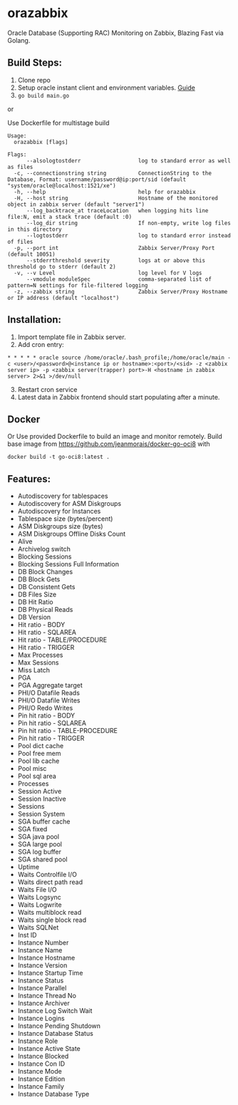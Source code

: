 # orazabbix
Oracle Database (Supporting RAC) Monitoring on Zabbix, Blazing Fast via Golang.

## Build Steps:
1. Clone repo
2. Setup oracle instant client and environment variables. [Guide](https://gocodecloud.com/blog/2016/08/09/accessing-an-oracle-db-in-go/)
3. `go build main.go`

or

Use Dockerfile for multistage build

```
Usage:
  orazabbix [flags]

Flags:
      --alsologtostderr                  log to standard error as well as files
  -c, --connectionstring string          ConnectionString to the Database, Format: username/password@ip:port/sid (default "system/oracle@localhost:1521/xe")
  -h, --help                             help for orazabbix
  -H, --host string                      Hostname of the monitored object in zabbix server (default "server1")
      --log_backtrace_at traceLocation   when logging hits line file:N, emit a stack trace (default :0)
      --log_dir string                   If non-empty, write log files in this directory
      --logtostderr                      log to standard error instead of files
  -p, --port int                         Zabbix Server/Proxy Port (default 10051)
      --stderrthreshold severity         logs at or above this threshold go to stderr (default 2)
  -v, --v Level                          log level for V logs
      --vmodule moduleSpec               comma-separated list of pattern=N settings for file-filtered logging
  -z, --zabbix string                    Zabbix Server/Proxy Hostname or IP address (default "localhost")
  ```
  
  ## Installation:
  1. Import template file in Zabbix server.
  2. Add cron entry:
  
  ```
  * * * * * oracle source /home/oracle/.bash_profile;/home/oracle/main -c <user>/<password>@<instance ip or hostname>:<port>/<sid> -z <zabbix server ip> -p <zabbix server(trapper) port>-H <hostname in zabbix server> 2>&1 >/dev/null
  ```
  3. Restart cron service
  4. Latest data in Zabbix frontend should start populating after a minute.
  
  ## Docker
  Or Use provided Dockerfile to build an image and monitor remotely. Build base image from https://github.com/jeanmorais/docker-go-oci8 with 

  ```
  docker build -t go-oci8:latest .
  ```

  
## Features:
- Autodiscovery for tablespaces
- Autodiscovery for ASM Diskgroups
- Autodiscovery for Instances
- Tablespace size (bytes/percent)
- ASM Diskgroups size (bytes)
- ASM Diskgroups Offline Disks Count
- Alive
- Archivelog switch
- Blocking Sessions
- Blocking Sessions Full Information
- DB Block Changes
- DB Block Gets
- DB Consistent Gets
- DB Files Size
- DB Hit Ratio
- DB Physical Reads
- DB Version
- Hit ratio - BODY
- Hit ratio - SQLAREA
- Hit ratio - TABLE/PROCEDURE
- Hit ratio - TRIGGER
- Max Processes
- Max Sessions
- Miss Latch
- PGA
- PGA Aggregate target
- PHI/O Datafile Reads
- PHI/O Datafile Writes
- PHI/O Redo Writes
- Pin hit ratio - BODY
- Pin hit ratio - SQLAREA
- Pin hit ratio - TABLE-PROCEDURE
- Pin hit ratio - TRIGGER
- Pool dict cache
- Pool free mem
- Pool lib cache
- Pool misc
- Pool sql area
- Processes
- Session Active
- Session Inactive
- Sessions
- Session System
- SGA buffer cache
- SGA fixed
- SGA java pool
- SGA large pool
- SGA log buffer
- SGA shared pool
- Uptime
- Waits Controlfile I/O
- Waits direct path read
- Waits File I/O
- Waits Logsync
- Waits Logwrite
- Waits multiblock read
- Waits single block read
- Waits SQLNet
- Inst ID 
- Instance Number 
- Instance Name	
- Instance Hostname
- Instance Version
- Instance Startup Time
- Instance Status
- Instance Parallel
- Instance Thread No
- Instance Archiver
- Instance Log Switch Wait
- Instance Logins
- Instance Pending Shutdown 
- Instance Database Status
- Instance Role
- Instance Active State
- Instance Blocked
- Instance Con ID
- Instance Mode
- Instance Edition
- Instance Family
- Instance Database Type